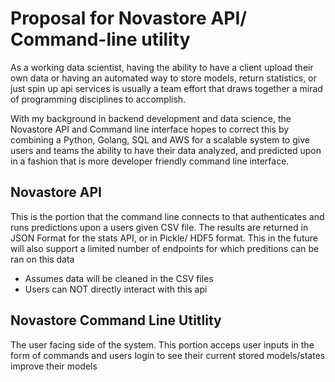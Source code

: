# Proposal for Novastore API/ Command-line utility

As a working data scientist, having the ability to have a client upload their own data or having an automated way to store models, return statistics, or just spin up api services is usually a team effort that draws together a mirad of programming disciplines to accomplish.

With my background in backend development and data science, the Novastore API and Command line interface hopes to correct this by combining a Python, Golang, SQL and AWS for a scalable system to give users and teams the ability to have their data analyzed, and predicted upon in a fashion that is more developer friendly command line interface.

## Novastore API
This is the portion that the command line connects to that authenticates and runs predictions upon a users given CSV file. The results are returned in JSON Format for the stats API, or in Pickle/ HDF5 format. This in the future will also support a limited number of endpoints for which preditions can be ran on this data

- Assumes data will be cleaned in the CSV files
- Users can NOT directly interact with this api

## Novastore Command Line Utitlity

The user facing side of the system. This portion acceps user inputs in the form of commands and users login to see their current stored models/states improve their models
